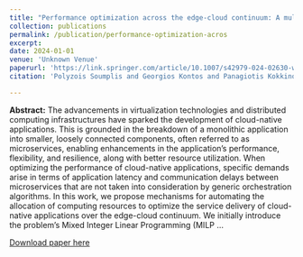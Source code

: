 ```yaml
---
title: "Performance optimization across the edge-cloud continuum: A multi-agent rollout approach for cloud-native application workload placement"
collection: publications
permalink: /publication/performance-optimization-acros
excerpt:
date: 2024-01-01
venue: 'Unknown Venue'
paperurl: 'https://link.springer.com/article/10.1007/s42979-024-02630-w'
citation: 'Polyzois Soumplis and Georgios Kontos and Panagiotis Kokkinos and Aristotelis Kretsis and Sergio Barrachina-Muñoz and Rasoul Nikbakht and Jorge Baranda and Miquel Payaró and Josep Mangues-Bafalluy and Emmanuel Varvarigos (2024). Performance optimization across the edge-cloud continuum: A multi-agent rollout approach for cloud-native application workload placement. <i>Unknown Venue</i>.'

---
```

**Abstract:** The advancements in virtualization technologies and distributed computing infrastructures have sparked the development of cloud-native applications. This is grounded in the breakdown of a monolithic application into smaller, loosely connected components, often referred to as microservices, enabling enhancements in the application’s performance, flexibility, and resilience, along with better resource utilization. When optimizing the performance of cloud-native applications, specific demands arise in terms of application latency and communication delays between microservices that are not taken into consideration by generic orchestration algorithms. In this work, we propose mechanisms for automating the allocation of computing resources to optimize the service delivery of cloud-native applications over the edge-cloud continuum. We initially introduce the problem’s Mixed Integer Linear Programming (MILP …

[Download paper here](https://link.springer.com/article/10.1007/s42979-024-02630-w)
